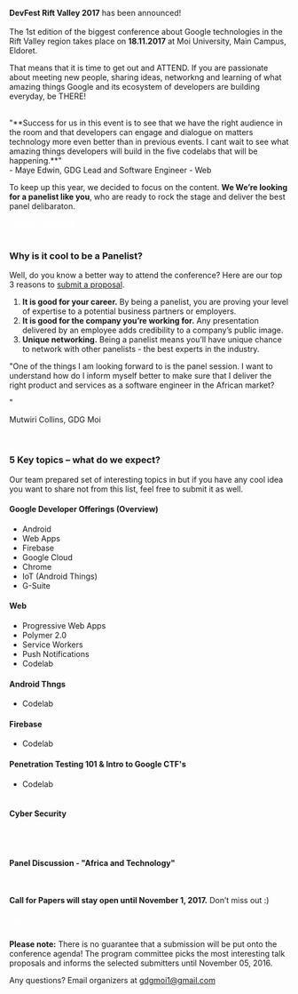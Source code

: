 **DevFest Rift Valley 2017** has been announced! <br><br>The 1st edition of the biggest conference about Google technologies in the Rift Valley region takes place on **18.11.2017** at Moi University, Main Campus, Eldoret.

That means that it is time to get out and ATTEND. If you are passionate about meeting new people, sharing ideas, networkng and learning of what amazing things Google and its ecosystem of developers are building everyday, be THERE!

<div class="quote-container reverse">
  <div class="quote-photo" style="background-image: url('/images/people/maye.jpg')"></div>
  <div class="quote-text-wrapper">
    <div class="quote-text"><br>"**Success for us in this event is to see that we have the right audience in the room and that developers can engage and dialogue on matters technology more even better than in previous events. I cant wait to see what amazing things developers will build in the five codelabs that will be happening.**"</div>
    <div class="quote-author">- Maye Edwin, GDG Lead and Software Engineer - Web</div>
  </div>
</div>

To keep up this year, we decided to focus on the content. **We We’re looking for a panelist like you**, who are ready to rock the stage and deliver the best panel delibaraton.
<div class="text-center">
<a href="" target="_blank" class="style-scope header-content" style="color: white; ">
  <paper-button class="primary style-scope header-content x-scope paper-button-0" raised="" role="button" tabindex="0" animated="" aria-disabled="false" elevation="1">Submit a proposal</paper-button>
</a>
</div>

<br/>

### Why is it cool to be a Panelist?

Well, do you know a better way to attend the conference? Here are our top 3 reasons to [submit a proposal]().

1. **It is good for your career.** By being a panelist, you are proving your level of expertise to a potential business partners or employers.
2. **It is good for the company you’re working for.** Any presentation delivered by an employee adds credibility to a company’s public image.
3. **Unique networking.** Being a panelist means you’ll have unique chance to network with other panelists - the best experts in the industry.


<div class="quote-container">
  <div class="quote-photo" style="background-image: url('images/people/maggie.jpg')"></div>
  <div class="quote-text-wrapper">
      <div class="quote-text">"One of the things I am looking forward to is the panel session. I want to understand how do I inform myself better to make sure that I deliver the right product and services as a software engineer in the African market?

"</div>
      <div class="quote-author">Mutwiri Collins, GDG Moi</div>
  </div>
</div>
<br/>

### 5 Key topics – what do we expect?

Our team prepared set of interesting topics in but if you have any cool idea you want to share not from this list, feel free to submit it as well.


#### Google Developer Offerings (Overview)
* Android
* Web Apps
* Firebase
* Google Cloud
* Chrome
* IoT (Android Things)
* G-Suite

#### Web
* Progressive Web Apps
* Polymer 2.0
* Service Workers
* Push Notifications
* Codelab

#### Android Thngs
* Codelab

#### Firebase
* Codelab

#### Penetration Testing 101 & Intro to Google CTF's
* Codelab<br><br>


#### Cyber Security
<br><br>


#### Panel Discussion - "Africa and Technology"
<br/>

**Call for Papers will stay open until November 1, 2017.** Don’t miss out :)

<div class="text-center">
<a href="" target="_blank" class="style-scope header-content" style="color: white; ">
  <paper-button class="primary style-scope header-content x-scope paper-button-0" raised="" role="button" tabindex="0" animated="" aria-disabled="false" elevation="1">Submit a proposal</paper-button>
</a>
</div>
<br/>

**Please note:** There is no guarantee that a submission will be put onto the conference agenda! The program committee picks the most interesting talk proposals and informs the selected submitters until November 05, 2016.

Any questions? Email organizers at [gdgmoi1@gmail.com](mailto:gdgmoi1@gmail.com)



